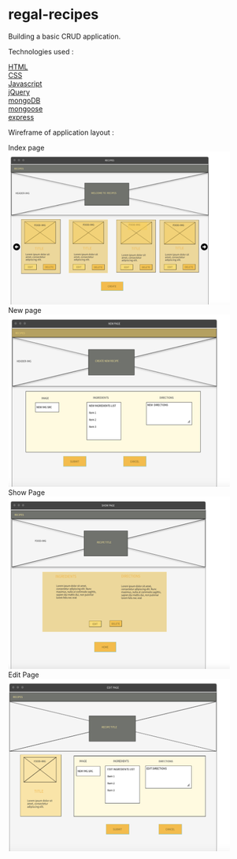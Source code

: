 # regal-recipes

Building a basic CRUD application.

Technologies used : 

[HTML](https://developer.mozilla.org/en-US/docs/Web/HTML)<br>
[CSS](https://developer.mozilla.org/en-US/docs/Web/CSS)<br>
[Javascript](https://developer.mozilla.org/en-US/docs/Web/JavaScript)<br>
[jQuery](https://jquery.com/)<br>
[mongoDB](https://www.mongodb.com/)<br>
[mongoose](https://mongoosejs.com/)<br>
[express](https://expressjs.com/)<br>

Wireframe of application layout :

Index page
<img src="./public/css/img/indexSketch.png" width='450px'><br>
New page
<img src="./public/css/img/newPageSketch.png" width='450px' height='350px'><br>
Show Page
<img src="./public/css/img/showPageSketch.png" width='450px' height='350px'><br>
Edit Page
<img src="./public/css/img/editPageSketch.png" width='450px' height='350px'><br>
